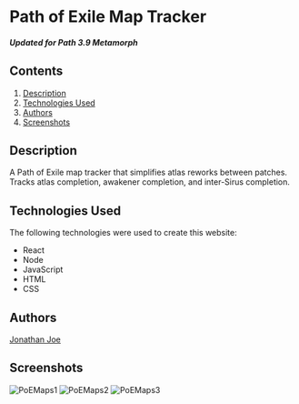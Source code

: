 # Path of Exile Map Tracker

##### Updated for Path 3.9 Metamorph

Contents
---
1. [Description](https://github.com/JonathanDonJoe/poe-map-app#Description)
2. [Technologies Used](https://github.com/JonathanDonJoe/poe-map-app#Technologies-Used)
3. [Authors](https://github.com/JonathanDonJoe/poe-map-app#Authors)
4. [Screenshots](https://github.com/JonathanDonJoe/poe-map-app#Screenshots)


Description
---
A Path of Exile map tracker that simplifies atlas reworks between patches.  Tracks atlas completion, awakener completion, and inter-Sirus completion.

Technologies Used
---
The following technologies were used to create this website:
* React
* Node
* JavaScript
* HTML
* CSS

Authors
---
[Jonathan Joe](https://github.com/JonathanDonJoe)  

Screenshots
---
![PoEMaps1](https://i.imgur.com/Oe125us.png)
![PoEMaps2](https://i.imgur.com/nFTLuBB.png)
![PoEMaps3](https://i.imgur.com/WUAOH5L.png)